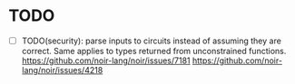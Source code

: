 # TODO

- [ ] TODO(security): parse inputs to circuits instead of assuming they are correct. Same applies to types returned from unconstrained functions. <https://github.com/noir-lang/noir/issues/7181> <https://github.com/noir-lang/noir/issues/4218>
